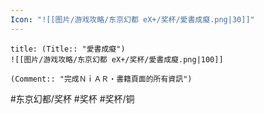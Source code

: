 ```yaml
---
Icon: "![[图片/游戏攻略/东京幻都 eX+/奖杯/愛書成癡.png|30]]"
---
```

```ad-common-bronze-trophy
title: (Title:: "愛書成癡")
![[图片/游戏攻略/东京幻都 eX+/奖杯/愛書成癡.png|100]]

(Comment:: "完成ＮｉＡＲ・書籍頁面的所有資訊")
```

#东京幻都/奖杯 #奖杯 #奖杯/铜
